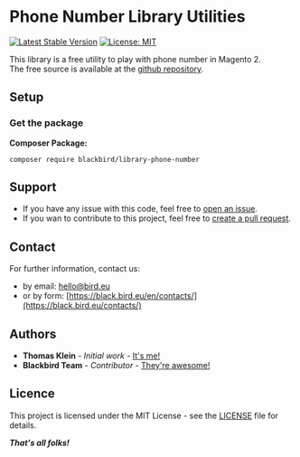 # Phone Number Library Utilities

[![Latest Stable Version](https://img.shields.io/packagist/v/blackbird/library-phone-number.svg?style=flat-square)](https://packagist.org/packages/blackbird/library-phone-number)
[![License: MIT](https://img.shields.io/github/license/blackbird-agency/magento-2-phone-number-lib.svg?style=flat-square)](./LICENSE)  

This library is a free utility to play with phone number in Magento 2.  
The free source is available at the [github repository](https://github.com/blackbird-agency/magento-2-phone-number-lib).

## Setup

### Get the package

**Composer Package:**

```
composer require blackbird/library-phone-number
```

## Support

- If you have any issue with this code, feel free to [open an issue](https://github.com/blackbird-agency/magento-2-orange-sms-notification/issues/new).  
- If you wan to contribute to this project, feel free to [create a pull request](https://github.com/blackbird-agency/magento-2-orange-sms-notification/compare).

## Contact

For further information, contact us:

- by email: hello@bird.eu
- or by form: [https://black.bird.eu/en/contacts/](https://black.bird.eu/contacts/)

## Authors

- **Thomas Klein** - *Initial work* - [It's me!](https://github.com/thomas-blackbird)
- **Blackbird Team** - *Contributor* - [They're awesome!](https://github.com/blackbird-agency)

## Licence

This project is licensed under the MIT License - see the [LICENSE](LICENSE) file for details.

***That's all folks!***
